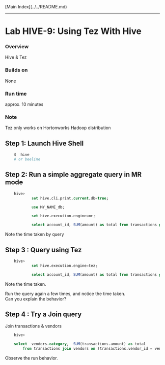 <link rel='stylesheet' href='../../assets/css/main.css'/>
[Main Index](../../README.md)

-----

# Lab HIVE-9: Using Tez With Hive


### Overview
Hive  &  Tez

### Builds on
None

### Run time
approx. 10 minutes

### Note
Tez only works on Hortonworks Hadoop distribution


## Step 1: Launch Hive Shell
```bash
    $  hive
    # or beeline
```

## Step 2: Run a simple aggregate query in MR mode
```sql
    hive>
            set hive.cli.print.current.db=true;

            use MY_NAME_db;

            set hive.execution.engine=mr;  

            select account_id, SUM(amount) as total from transactions group by account_id order by total desc limit 10;
```

Note the time taken by query

## Step 3 : Query using Tez

```sql
    hive>
            set hive.execution.engine=tez;  

            select account_id, SUM(amount) as total from transactions group by account_id order by total desc limit 10;
```

Note the time taken.

Run the query again a few times, and notice the time taken.  
Can you explain the behavior?


## Step 4 : Try a Join query
Join transactions & vendors

```sql
    hive>

    select  vendors.category,  SUM(transactions.amount) as total
        from transactions join vendors on (transactions.vendor_id = vendors.id) group by vendors.category ;

```


Observe the run behavior.
